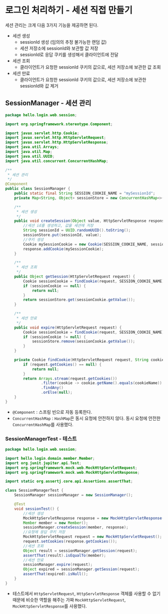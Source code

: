 # 로그인 처리하기 - 세션 직접 만들기
세션 관리는 크게 다음 3가지 기능을 제공하면 된다.
- 세션 생성
    - sessionId 생성 (임의의 추정 불가능한 랜덤 값)
    - 세션 저장소에 sessionId와 보관할 값 저장
    - sessionId로 응답 쿠키를 생성해서 클라이언트에 전달
- 세션 조회
    - 클라이언트가 요청한 sessionId 쿠키의 값으로, 세션 저장소에 보관한 값 조회
- 세션 만료
    - 클라이언트가 요청한 sessionId 쿠키의 값으로, 세션 저장소에 보관한 sessionId와 값 제거
    
## SessionManager - 세션 관리
```java
package hello.login.web.session;

import org.springframework.stereotype.Component;

import javax.servlet.http.Cookie;
import javax.servlet.http.HttpServletRequest;
import javax.servlet.http.HttpServletResponse;
import java.util.Arrays;
import java.util.Map;
import java.util.UUID;
import java.util.concurrent.ConcurrentHashMap;

/**
 * 세션 관리
 */
@Component
public class SessionManager {
    public static final String SESSION_COOKIE_NAME = "mySessionId";
    private Map<String, Object> sessionStore = new ConcurrentHashMap<>();

    /**
     * 세션 생성
     */
    public void createSession(Object value, HttpServletResponse response) {
        //세션 id를 생성하고, 값을 세션에 저장
        String sessionId = UUID.randomUUID().toString();
        sessionStore.put(sessionId, value);
        //쿠키 생성
        Cookie mySessionCookie = new Cookie(SESSION_COOKIE_NAME, sessionId);
        response.addCookie(mySessionCookie);
    }

    /**
     * 세션 조회
     */
    public Object getSession(HttpServletRequest request) {
        Cookie sessionCookie = findCookie(request, SESSION_COOKIE_NAME);
        if (sessionCookie == null) {
            return null;
        }
        return sessionStore.get(sessionCookie.getValue());
    }

    /**
     * 세션 만료
     */
    public void expire(HttpServletRequest request) {
        Cookie sessionCookie = findCookie(request, SESSION_COOKIE_NAME);
        if (sessionCookie != null) {
            sessionStore.remove(sessionCookie.getValue());
        }
    }

    private Cookie findCookie(HttpServletRequest request, String cookieName) {
        if (request.getCookies() == null) {
            return null;
        }
        return Arrays.stream(request.getCookies())
                .filter(cookie -> cookie.getName().equals(cookieName))
                .findAny()
                .orElse(null);
    }
}
```
- `@Component` : 스프링 빈으로 자동 등록한다.
- `ConcurrentHashMap` : `HashMap`은 동시 요청에 안전하지 않다. 동시 요청에 안전한 `ConcurrentHashMap`를 사용했다.

### SessionManagerTest - 테스트
```java
package hello.login.web.session;

import hello.login.domain.member.Member;
import org.junit.jupiter.api.Test;
import org.springframework.mock.web.MockHttpServletRequest;
import org.springframework.mock.web.MockHttpServletResponse;

import static org.assertj.core.api.Assertions.assertThat;

class SessionManagerTest {
    SessionManager sessionManager = new SessionManager();

    @Test
    void sessionTest() {
        //세션 생성
        MockHttpServletResponse response = new MockHttpServletResponse();
        Member member = new Member();
        sessionManager.createSession(member, response);
        //요청에 응답 쿠키 저장
        MockHttpServletRequest request = new MockHttpServletRequest();
        request.setCookies(response.getCookies());
        //세션 조회
        Object result = sessionManager.getSession(request);
        assertThat(result).isEqualTo(member);
        //세션 만료
        sessionManager.expire(request);
        Object expired = sessionManager.getSession(request);
        assertThat(expired).isNull();
    }
}
```
- 테스트에서 `HttpServletRequest`, `HttpServletResponse` 객체를 사용할 수 없기 때문에 비슷한 역할을 해주는
가짜 `MockHttpServletRequest`, `MockHttpServletResponse`를 사용했다.
  

